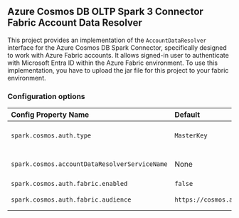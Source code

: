 ## Azure Cosmos DB OLTP Spark 3 Connector Fabric Account Data Resolver

This project provides an implementation of the `AccountDataResolver` interface for the Azure Cosmos DB Spark Connector, specifically designed to work with Azure Fabric accounts. 
It allows signed-in user to authenticate with Microsoft Entra ID within the Azure Fabric environment. To use this implementation, you have to upload the jar file for this project to your fabric environment.  

### Configuration options

| Config Property Name                          | Default                               | Description                                                                                                                                                |
|:----------------------------------------------|:--------------------------------------|:-----------------------------------------------------------------------------------------------------------------------------------------------------------|
| `spark.cosmos.auth.type`                      | `MasterKey`                           | Set this value to `AccessToken` to enable AAD / Microsoft Entra ID authentication via access tokens from your custom `AccountDataResolver` implementation. |
| `spark.cosmos.accountDataResolverServiceName` | None                                  | Set this value to `com.azure.cosmos.spark.fabric.FabricAccountDataResolver` to use this implementation of the `AccountDataResolver`                        |
| `spark.cosmos.auth.fabric.enabled`            | `false`                               | Set this value to `true`.                                                                                                                                  |
| `spark.cosmos.auth.fabric.audience`           | `https://cosmos.azure.com/.default`   | Set this value to change the audience used to obtain the Entra Id token.                                                                                   |
